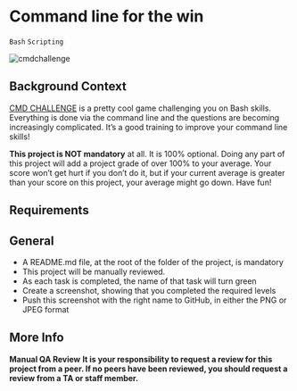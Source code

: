 # Command line for the win
``Bash`` ``Scripting``

![cmdchallenge](https://s3.amazonaws.com/intranet-projects-files/holbertonschool-sysadmin_devops/324/06AChAO.png)
## Background Context
[CMD CHALLENGE](https://alx-intranet.hbtn.io/rltoken/a83_NOBEtXgFr1Yqej0HYA) is a pretty cool game challenging you on Bash skills. Everything is done via the command line and the questions are becoming increasingly complicated. It’s a good training to improve your command line skills!

**This project is NOT mandatory** at all. It is 100% optional. Doing any part of this project will add a project grade of over 100% to your average. Your score won’t get hurt if you don’t do it, but if your current average is greater than your score on this project, your average might go down. Have fun!

## Requirements
## General
- A README.md file, at the root of the folder of the project, is mandatory
- This project will be manually reviewed.
- As each task is completed, the name of that task will turn green
- Create a screenshot, showing that you completed the required levels
- Push this screenshot with the right name to GitHub, in either the PNG or JPEG format
## More Info
**Manual QA Review**
**It is your responsibility to request a review for this project from a peer. If no peers have been reviewed, you should request a review from a TA or staff member.**